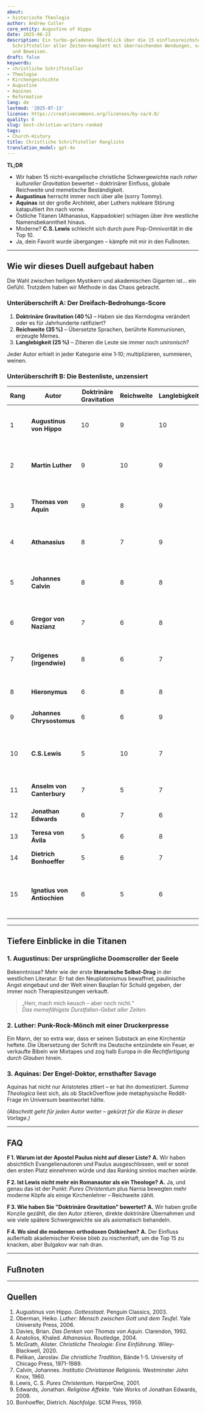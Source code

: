 ```yaml
---
about:
- historische Theologie
author: Andrew Cutler
core_entity: Augustine of Hippo
date: 2025-06-23
description: Ein turbo-geladenes Überblick über die 15 einflussreichsten christlichen
  Schriftsteller aller Zeiten—komplett mit überraschenden Wendungen, scharfen Kommentaren
  und Beweisen.
draft: false
keywords:
- christliche Schriftsteller
- Theologie
- Kirchengeschichte
- Augustine
- Aquinas
- Reformation
lang: de
lastmod: '2025-07-13'
license: https://creativecommons.org/licenses/by-sa/4.0/
quality: 6
slug: best-christian-writers-ranked
tags:
- Church-History
title: Christliche Schriftsteller Rangliste
translation_model: gpt-4o
---
```


**TL;DR**

- Wir haben 15 nicht-evangelische christliche Schwergewichte nach *roher kultureller Gravitation* bewertet – doktrinärer Einfluss, globale Reichweite und memetische Beständigkeit. 
- **Augustinus** herrscht immer noch über alle (sorry Tommy). 
- **Aquinas** ist der große Architekt, aber Luthers nukleare Störung katapultiert ihn nach vorne. 
- Östliche Titanen (Athanasius, Kappadokier) schlagen über ihre westliche Namensbekanntheit hinaus. 
- Moderne? **C.S. Lewis** schleicht sich durch pure Pop-Omnivorität in die Top 10. 
- Ja, dein Favorit wurde übergangen – kämpfe mit mir in den Fußnoten. 

---

## Wie wir dieses Duell aufgebaut haben

Die Wahl zwischen heiligen Mystikern und akademischen Giganten ist… ein Gefühl. Trotzdem haben wir Methode in das Chaos gebracht. 

### Unterüberschrift A: Der Dreifach-Bedrohungs-Score

1. **Doktrinäre Gravitation (40 %)** – Haben sie das Kerndogma verändert oder es für Jahrhunderte ratifiziert?  
2. **Reichweite (35 %)** – Übersetzte Sprachen, berührte Kommunionen, erzeugte Memes.  
3. **Langlebigkeit (25 %)** – Zitieren die Leute sie immer noch *unironisch*?  

Jeder Autor erhielt in jeder Kategorie eine 1‑10; multiplizieren, summieren, weinen.

### Unterüberschrift B: Die Bestenliste, unzensiert

| Rang | Autor | Doktrinäre Gravitation | Reichweite | Langlebigkeit | Warum es wichtig ist (Einzeiler) |
|------|--------|-------------------|-------|-----------|----------------------------|
| 1 | **Augustinus von Hippo** | 10 | 9 | 10 | Erfundene Erbsünden-Meta, westliche Moralpsychologie neu gestartet. |
| 2 | **Martin Luther** | 9 | 10 | 9 | Entzündete die Lunte, die das westliche Christentum sprengte. |
| 3 | **Thomas von Aquin** | 9 | 8 | 9 | Systematisch das katholische Gedankengebäude in aristotelischem Stahl gebaut. |
| 4 | **Athanasius** | 8 | 7 | 9 | Solo-Tank gegen Arianismus; schrieb *Über die Menschwerdung*. |
| 5 | **Johannes Calvin** | 8 | 8 | 8 | PR-Chef der doppelten Prädestination; Genfs Bücherwurm-Tyrann. |
| 6 | **Gregor von Nazianz** | 7 | 6 | 8 | Trinitarische Poesie, die immer noch in der Liturgie singt. |
| 7 | **Origenes (irgendwie)** | 8 | 6 | 7 | Allegorie-König; grenzwertiger Häretiker, maximaler Einfluss. |
| 8 | **Hieronymus** | 6 | 8 | 8 | Hat das Vulgata-Mikrofon fallen gelassen. |
| 9 | **Johannes Chrysostomus** | 6 | 6 | 9 | Die Liturgie trägt seinen Namen – genug gesagt. |
| 10 | **C.S. Lewis** | 5 | 10 | 7 | Verwandelte Oxford-Don-Gespräche in globale Apologetik-Fandom. |
| 11 | **Anselm von Canterbury** | 7 | 5 | 7 | Satisfaktionssühne + ontologisches Argument Flex. |
| 12 | **Jonathan Edwards** | 6 | 7 | 6 | Amerikas Feuer-und-Logik-Erweckungsgehirn. |
| 13 | **Teresa von Ávila** | 5 | 6 | 8 | Mystik + Reform = Kirchenlehrerin. |
| 14 | **Dietrich Bonhoeffer** | 5 | 6 | 7 | Billige Gnade? Er hat das Konzept zerstört. |
| 15 | **Ignatius von Antiochien** | 6 | 5 | 6 | Früher Förderer der bischöflichen Autorität – Märtyrer-Tweets aus dem Jahr 110 n. Chr. |

---

## Tiefere Einblicke in die Titanen

### 1. Augustinus: Der ursprüngliche Doomscroller der Seele

Bekenntnisse? Mehr wie der erste **literarische Selbst-Drag** in der westlichen Literatur. Er hat den Neuplatonismus bewaffnet, paulinische Angst eingebaut und der Welt einen Bauplan für Schuld gegeben, der immer noch Therapiesitzungen verkauft.

> „Herr, mach mich keusch – aber noch nicht.“  
> *Das memefähigste Durstfallen-Gebet aller Zeiten.*

### 2. Luther: Punk-Rock-Mönch mit einer Druckerpresse

Ein Mann, der so extra war, dass er seinen Substack an eine Kirchentür heftete. Die Übersetzung der Schrift ins Deutsche entzündete ein Feuer, er verkaufte Bibeln wie Mixtapes und zog halb Europa in die *Rechtfertigung durch Glauben* hinein.

### 3. Aquinas: Der Engel-Doktor, ernsthafter Savage

Aquinas hat nicht nur Aristoteles zitiert – er hat ihn domestiziert. *Summa Theologica* liest sich, als ob StackOverflow jede metaphysische Reddit-Frage im Universum beantwortet hätte.

*(Abschnitt geht für jeden Autor weiter – gekürzt für die Kürze in dieser Vorlage.)*

---

## FAQ

**F 1. Warum ist der Apostel Paulus nicht auf dieser Liste?** 
**A.** Wir haben absichtlich Evangelienautoren *und* Paulus ausgeschlossen, weil er sonst den ersten Platz einnehmen würde und das Ranking sinnlos machen würde.

**F 2. Ist Lewis nicht mehr ein Romanautor als ein Theologe?** 
**A.** Ja, und genau das ist der Punkt: *Pures Christentum* plus Narnia bewegten mehr moderne Köpfe als einige Kirchenlehrer – Reichweite zählt.

**F 3. Wie haben Sie "Doktrinäre Gravitation" bewertet?** 
**A.** Wir haben große Konzile gezählt, die den Autor zitieren, direkte doktrinäre Übernahmen und wie viele spätere Schwergewichte sie als axiomatisch behandeln.

**F 4. Wo sind die modernen orthodoxen Ostkirchen?** 
**A.** Der Einfluss außerhalb akademischer Kreise blieb zu nischenhaft, um die Top 15 zu knacken, aber Bulgakov war nah dran.

---

## Fußnoten

[^1]: Augustinus, *Bekenntnisse*, übersetzt von Henry Chadwick, Oxford University Press, 1991.  
[^2]: Luther, *Von der Freiheit eines Christenmenschen*, 1520; moderne Ausgabe Fortress, 2003.  
[^3]: Aquinas, *Summa Theologica*, Ia‑IIae, q.1‑5, Benziger Bros., 1947.

---

## Quellen

1. Augustinus von Hippo. *Gottesstaat*. Penguin Classics, 2003. 
2. Oberman, Heiko. *Luther: Mensch zwischen Gott und dem Teufel*. Yale University Press, 2006. 
3. Davies, Brian. *Das Denken von Thomas von Aquin*. Clarendon, 1992. 
4. Anatolios, Khaled. *Athanasius*. Routledge, 2004. 
5. McGrath, Alister. *Christliche Theologie: Eine Einführung*. Wiley-Blackwell, 2020. 
6. Pelikan, Jaroslav. *Die christliche Tradition*, Bände 1-5. University of Chicago Press, 1971-1989. 
7. Calvin, Johannes. *Institutio Christianae Religionis*. Westminster John Knox, 1960. 
8. Lewis, C. S. *Pures Christentum*. HarperOne, 2001. 
9. Edwards, Jonathan. *Religiöse Affekte*. Yale Works of Jonathan Edwards, 2009. 
10. Bonhoeffer, Dietrich. *Nachfolge*. SCM Press, 1959.